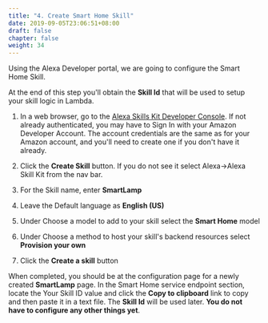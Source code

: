 ```yaml
---
title: "4. Create Smart Home Skill"
date: 2019-09-05T23:06:51+08:00
draft: false
chapter: false
weight: 34
---
```


Using the Alexa Developer portal, we are going to configure the Smart Home Skill. 

At the end of this step you'll obtain the **Skill Id** that will be used to setup your skill logic in Lambda.

1. In a web browser, go to the [Alexa Skills Kit Developer Console](https://developer.amazon.com/alexa/console/ask). 
If not already authenticated, you may have to Sign In with your Amazon Developer Account. The account credentials are the 
same as for your Amazon account, and you'll need to create one if you don't have it already.

1. Click the **Create Skill** button. If you do not see it select Alexa->Alexa Skill Kit from the nav bar.

1. For the Skill name, enter **SmartLamp**

1. Leave the Default language as **English (US)**

1. Under Choose a model to add to your skill select the **Smart Home** model

1. Under Choose a method to host your skill's backend resources 
select **Provision your own**

1. Click the **Create a skill** button


When completed, you should be at the configuration page for a newly created **SmartLamp** page.
In the Smart Home service endpoint section, locate the Your Skill ID value and click the 
**Copy to clipboard** link to copy and then paste it in a text file.
The **Skill Id** will be used later.  **You do not have to configure any other things yet**. 

